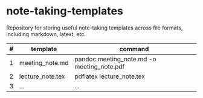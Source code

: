 # note-taking-templates
Repository for storing useful note-taking templates across file formats, including markdown, latext, etc.

| # | template         | command                          |
|---|------------------|----------------------------------|
| 1 | meeting_note.md  | pandoc meeting_note.md -o meeting_note.pdf |
| 2 | lecture_note.tex | pdflatex lecture_note.tex        |
| 3 | ...             | ...                               |

